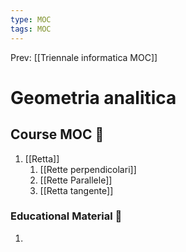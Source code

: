 ```yaml
---
type: MOC 
tags: MOC
---
```


Prev: [[Triennale informatica MOC]]

# Geometria analitica

## Course MOC  📒
1. [[Retta]]
	1. [[Rette perpendicolari]]
	2. [[Rette Parallele]]
	3. [[Retta tangente]]



### Educational Material 🧱
1. 
